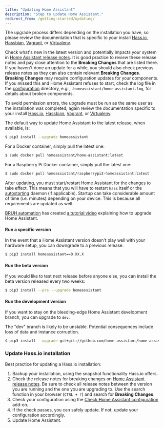 ```yaml
---
title: "Updating Home Assistant"
description: "Step to update Home Assistant."
redirect_from: /getting-started/updating/
---
```


<div class='note warning'>

The upgrade process differs depending on the installation you have, so please review the documentation that is specific to your install [Hass.io](/hassio/), [Hassbian](/docs/installation/hassbian/common-tasks/#update-home-assistant), [Vagrant](/docs/installation/vagrant/), or [Virtualenv](/docs/installation/virtualenv/#upgrading-home-assistant).

</div>

Check what's new in the latest version and potentially impacts your system in [Home Assistant release notes](https://github.com/home-assistant/home-assistant/releases). It is good practice to review these release notes and pay close attention to the **Breaking Changes** that are listed there. If you haven't done an update for a while, you should also check previous release notes as they can also contain relevant **Breaking Changes**. **Breaking Changes** may require configuration updates for your components. If you missed this and Home Assistant refuses to start, check the log file in the [configuration](/docs/configuration/) directory, e.g., `.homeassistant/home-assistant.log`, for details about broken components.

<div class='note'>

To avoid permission errors, the upgrade must be run as the same user as the installation was completed, again review the documentation specific to your install [Hass.io](/hassio/), [Hassbian](/docs/hassbian/installation/), [Vagrant](/docs/installation/vagrant/), or [Virtualenv](/docs/installation/virtualenv).

</div>

The default way to update Home Assistant to the latest release, when available, is:

```bash
$ pip3 install --upgrade homeassistant
```

For a Docker container, simply pull the latest one:

```bash
$ sudo docker pull homeassistant/home-assistant:latest
```

For a Raspberry Pi Docker container, simply pull the latest one:

```bash
$ sudo docker pull homeassistant/raspberrypi3-homeassistant:latest
```


After updating, you must start/restart Home Assistant for the changes to take effect. This means that you will have to restart `hass` itself or the [autostarting](/docs/autostart/) daemon (if applicable). Startup can take considerable amount of time (i.e. minutes) depending on your device. This is because all requirements are updated as well.

[BRUH automation](http://www.bruhautomation.com) has created [a tutorial video](https://www.youtube.com/watch?v=tuG2rs1Cl2Y) explaining how to upgrade Home Assistant.

#### Run a specific version

In the event that a Home Assistant version doesn't play well with your hardware setup, you can downgrade to a previous release:

```bash
$ pip3 install homeassistant==0.XX.X
```

#### Run the beta version

If you would like to test next release before anyone else, you can install the beta version released every two weeks:

```bash
$ pip3 install --pre --upgrade homeassistant
```

#### Run the development version

If you want to stay on the bleeding-edge Home Assistant development branch, you can upgrade to `dev`.

<div class='note warning'>
  The "dev" branch is likely to be unstable. Potential consequences include loss of data and instance corruption.
</div>

```bash
$ pip3 install --upgrade git+git://github.com/home-assistant/home-assistant.git@dev
```

### Update Hass.io installation

Best practice for updating a Hass.io installation:

1. Backup your installation, using the snapshot functionality Hass.io offers.
2. Check the release notes for breaking changes on [Home Assistant release notes](https://github.com/home-assistant/home-assistant/releases). Be sure to check all release notes between the version you are running and the one you are upgrading to. Use the search function in your browser (`CTRL + f`) and search for **Breaking Changes**.
3. Check your configuration using the [Check Home Assistant configuration](/addons/check_config/) add-on. 
4. If the check passes, you can safely update. If not, update your configuration accordingly.
5. Update Home Assistant.
